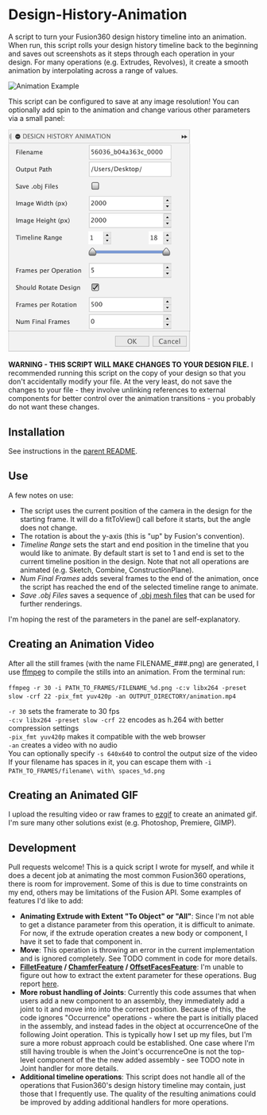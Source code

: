 # Design-History-Animation
A script to turn your Fusion360 design history timeline into an animation.  When run, this script rolls your design history timeline back to the beginning and saves out screenshots as it steps through each operation in your design.  For many operations (e.g. Extrudes, Revolves), it create a smooth animation by interpolating across a range of values.

![Animation Example](docs/animation.gif)

This script can be configured to save at any image resolution!  You can optionally add spin to the animation and change various other parameters via a small panel:

<img src="docs/panel.png" width="366px" alt="Plugin Panel" />

**WARNING - THIS SCRIPT WILL MAKE CHANGES TO YOUR DESIGN FILE.**  I recommended running this script on the copy of your design so that you don't accidentally modify your file.  At the very least, do not save the changes to your file - they involve unlinking references to external components for better control over the animation transitions - you probably do not want these changes.


## Installation

See instructions in the [parent README](https://github.com/amandaghassaei/Fusion360-Scripts#installation).


## Use

A few notes on use:

- The script uses the current position of the camera in the design for the starting frame.  It will do a fitToView() call before it starts, but the angle does not change.
- The rotation is about the y-axis (this is "up" by Fusion's convention).
- *Timeline Range* sets the start and end position in the timeline that you would like to animate.  By default start is set to 1 and end is set to the current timeline position in the design.  Note that not all operations are animated (e.g. Sketch, Combine, ConstructionPlane).
- *Num Final Frames* adds several frames to the end of the animation, once the script has reached the end of the selected timeline range to animate.
- *Save .obj Files* saves a sequence of [.obj mesh files](https://en.wikipedia.org/wiki/Wavefront_.obj_file) that can be used for further renderings.

I'm hoping the rest of the parameters in the panel are self-explanatory.


## Creating an Animation Video

After all the still frames (with the name FILENAME_###.png) are generated, I use [ffmpeg](https://ffmpeg.org/) to compile the stills into an animation.  From the terminal run:

```ffmpeg -r 30 -i PATH_TO_FRAMES/FILENAME_%d.png -c:v libx264 -preset slow -crf 22 -pix_fmt yuv420p -an OUTPUT_DIRECTORY/animation.mp4```

`-r 30` sets the framerate to 30 fps  
`-c:v libx264 -preset slow -crf 22` encodes as h.264 with better compression settings  
`-pix_fmt yuv420p` makes it compatible with the web browser  
`-an` creates a video with no audio  
You can optionally specify `-s 640x640` to control the output size of the video  
If your filename has spaces in it, you can escape them with `-i PATH_TO_FRAMES/filename\ with\ spaces_%d.png`  


## Creating an Animated GIF

I upload the resulting video or raw frames to [ezgif](https://ezgif.com/) to create an animated gif.  I'm sure many other solutions exist (e.g. Photoshop, Premiere, GIMP).


## Development

Pull requests welcome!  This is a quick script I wrote for myself, and while it does a decent job at animating the most common Fusion360 operations, there is room for improvement.  Some of this is due to time constraints on my end, others may be limitations of the Fusion API.  Some examples of features I'd like to add:

- **Animating Extrude with Extent "To Object" or "All"**: Since I'm not able to get a distance parameter from this operation, it is difficult to animate.  For now, if the extrude operation creates a new body or component, I have it set to fade that component in.
- **Move**: This operation is throwing an error in the current implementation and is ignored completely.  See TODO comment in code for more details.
- **[FilletFeature](https://help.autodesk.com/view/fusion360/ENU/?guid=GUID-9f6de809-6e53-4667-bedb-9e95600411e9) / [ChamferFeature](https://help.autodesk.com/view/fusion360/ENU/?guid=GUID-7a005e53-0664-479c-9f6a-6146709ca1ef) / [OffsetFacesFeature](https://help.autodesk.com/view/fusion360/ENU/?guid=GUID-5FF19D49-8553-4F36-9C7F-8199B2A71933)**: I'm unable to figure out how to extract the extent parameter for these operations.  Bug report [here](https://forums.autodesk.com/t5/fusion-360-api-and-scripts/missing-extent-parameter-for-filletfeature-chamferfeature/td-p/9826317).
- **More robust handling of Joints**: Currently this code assumes that when users add a new component to an assembly, they immediately add a joint to it and move into into the correct position.  Because of this, the code ignores "Occurrence" operations - where the part is initially placed in the assembly, and instead fades in the object at occurrenceOne of the following Joint operation.  This is typically how I set up my files, but I'm sure a more robust approach could be established.  One case where I'm still having trouble is when the Joint's occurrenceOne is not the top-level component of the the new added assembly - see TODO note in Joint handler for more details.
- **Additional timeline operations**: This script does not handle all of the operations that Fusion360's design history timeline may contain, just those that I frequently use. The quality of the resulting animations could be improved by adding additional handlers for more operations.
